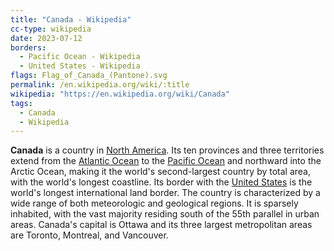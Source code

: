 ```yaml
---
title: "Canada - Wikipedia"
cc-type: wikipedia
date: 2023-07-12
borders:
  - Pacific Ocean - Wikipedia
  - United States - Wikipedia
flags: Flag_of_Canada_(Pantone).svg
permalink: /en.wikipedia.org/wiki/:title
wikipedia: "https://en.wikipedia.org/wiki/Canada"
tags:
  - Canada
  - Wikipedia
---
```

**Canada** is a country in [North America](/en.wikipedia.org/wiki/North_America). Its ten provinces and three territories extend from the [Atlantic Ocean](/en.wikipedia.org/wiki/Atlantic_Ocean) to the [Pacific Ocean](/en.wikipedia.org/wiki/Pacific_Ocean) and northward into the Arctic Ocean, making it the world's second-largest country by total area, with the world's longest coastline. Its border with the [United States](/en.wikipedia.org/wiki/United_States) is the world's longest international land border. The country is characterized by a wide range of both meteorologic and geological regions. It is sparsely inhabited, with the vast majority residing south of the 55th parallel in urban areas. Canada's capital is Ottawa and its three largest metropolitan areas are Toronto, Montreal, and Vancouver.